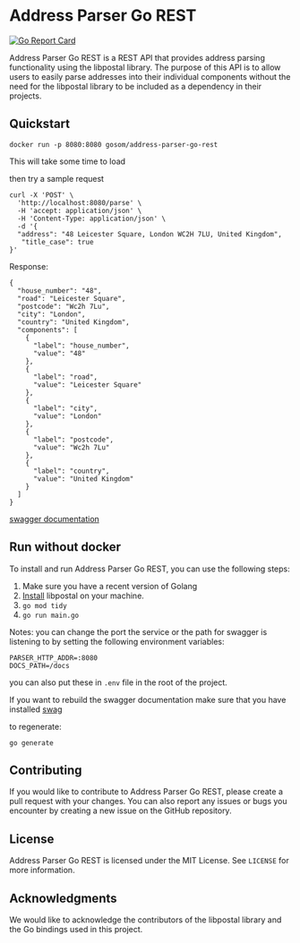 # Address Parser Go REST
[![Go Report Card](https://goreportcard.com/badge/github.com/gosom/address-parser-go-rest)](https://goreportcard.com/report/github.com/gosom/address-parser-go-rest)


Address Parser Go REST is a REST API that provides address parsing functionality using the libpostal library. 
The purpose of this API is to allow users to easily parse addresses into their individual components 
without the need for the libpostal library to be included as a dependency in their projects.

## Quickstart

```
docker run -p 8080:8080 gosom/address-parser-go-rest
```

This will take some time to load

then try a sample request

```
curl -X 'POST' \
  'http://localhost:8080/parse' \
  -H 'accept: application/json' \
  -H 'Content-Type: application/json' \
  -d '{
  "address": "48 Leicester Square, London WC2H 7LU, United Kingdom",
   "title_case": true
}'
```

Response:

```
{
  "house_number": "48",
  "road": "Leicester Square",
  "postcode": "Wc2h 7Lu",
  "city": "London",
  "country": "United Kingdom",
  "components": [
    {
      "label": "house_number",
      "value": "48"
    },
    {
      "label": "road",
      "value": "Leicester Square"
    },
    {
      "label": "city",
      "value": "London"
    },
    {
      "label": "postcode",
      "value": "Wc2h 7Lu"
    },
    {
      "label": "country",
      "value": "United Kingdom"
    }
  ]
}
```

[swagger documentation](http://localhost:8080/docs/)


## Run without docker

To install and run Address Parser Go REST, you can use the following steps:

1. Make sure you have a recent version of Golang
2. [Install](https://github.com/openvenues/libpostal/issues#installation-maclinux) libpostal on your machine.
3. `go mod tidy`
4. `go run main.go`
   

Notes:
you can change the port the service or the path for swagger is listening to by setting the following environment variables:
```
PARSER_HTTP_ADDR=:8080
DOCS_PATH=/docs
```
you can also put these in `.env` file in the root of the project.

If you want to rebuild the swagger documentation make sure that you have
installed [swag](https://github.com/swaggo/swag)

to regenerate:
```
go generate
```

## Contributing

If you would like to contribute to Address Parser Go REST, please create a pull request with your changes. 
You can also report any issues or bugs you encounter by creating a new issue on the GitHub repository.

## License

Address Parser Go REST is licensed under the MIT License. See `LICENSE` for more information.

## Acknowledgments

We would like to acknowledge the contributors of the libpostal library and the Go bindings used in this project.


